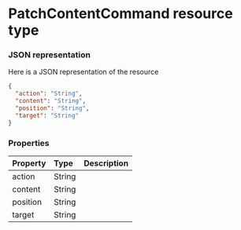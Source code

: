 # PatchContentCommand resource type



### JSON representation

Here is a JSON representation of the resource

<!-- {
  "blockType": "resource",
  "optionalProperties": [

  ],
  "@odata.type": "microsoft.graph.PatchContentCommand"
}-->

```json
{
  "action": "String",
  "content": "String",
  "position": "String",
  "target": "String"
}

```
### Properties
| Property	   | Type	|Description|
|:---------------|:--------|:----------|
|action|String||
|content|String||
|position|String||
|target|String||

<!-- uuid: 974077d0-3bb9-4128-9d28-0780f5bf3351
2015-10-16 22:29:34 UTC -->
<!-- {
  "type": "#page.annotation",
  "description": "PatchContentCommand resource",
  "keywords": "",
  "section": "documentation",
  "tocPath": ""
}-->